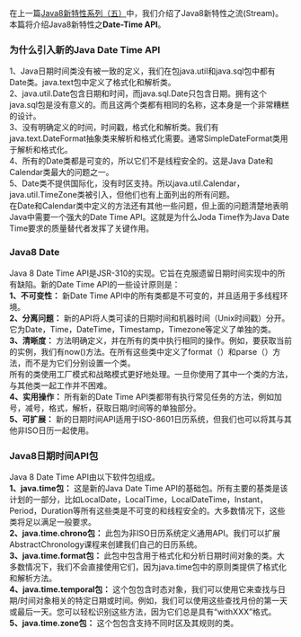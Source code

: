 在上一篇[Java8新特性系列（五）](https://github.com/tsfeng/JavaRobot/blob/master/blog/CoreJava/Java8Feature/Java8%E6%96%B0%E7%89%B9%E6%80%A7%E7%B3%BB%E5%88%97(%E4%BA%94).md)中，我们介绍了Java8新特性之流(Stream)。    
本篇将介绍Java8新特性之**Date-Time API**。  
### **为什么引入新的Java Date Time API**
1、Java日期时间类没有被一致的定义，我们在包java.util和java.sql包中都有Date类。java.text包中定义了格式化和解析类。  
2、java.util.Date包含日期和时间，而java.sql.Date只包含日期。拥有这个java.sql包是没有意义的。而且这两个类都有相同的名称，这本身是一个非常糟糕的设计。  
3、没有明确定义的时间，时间戳，格式化和解析类。我们有java.text.DateFormat抽象类来解析和格式化需要。通常SimpleDateFormat类用于解析和格式化。  
4、所有的Date类都是可变的，所以它们不是线程安全的。这是Java Date和Calendar类最大的问题之一。  
5、Date类不提供国际化，没有时区支持。所以java.util.Calendar，java.util.TimeZone类被引入，但他们也有上面列出的所有问题。  
在Date和Calendar类中定义的方法还有其他一些问题，但上面的问题清楚地表明Java中需要一个强大的Date Time API。这就是为什么Joda Time作为Java Date Time要求的质量替代者发挥了关键作用。  
### **Java8 Date**  
Java 8 Date Time API是JSR-310的实现。它旨在克服遗留日期时间实现中的所有缺陷。新的Date Time API的一些设计原则是：  
**1、不可变性：** 新Date Time API中的所有类都是不可变的，并且适用于多线程环境。  
**2、分离问题：** 新的API将人类可读的日期时间和机器时间（Unix时间戳）分开。它为Date，Time，DateTime，Timestamp，Timezone等定义了单独的类。  
**3、清晰度：** 方法明确定义，并在所有的类中执行相同的操作。例如，要获取当前的实例，我们有now()方法。在所有这些类中定义了format（）和parse（）方法，而不是为它们分别设置一个类。  
所有的类使用工厂模式和战略模式更好地处理。一旦你使用了其中一个类的方法，与其他类一起工作并不困难。  
**4、实用操作：** 所有新的Date Time API类都带有执行常见任务的方法，例如加号，减号，格式，解析，获取日期/时间等的单独部分。  
**5、可扩展：** 新的日期时间API适用于ISO-8601日历系统，但我们也可以将其与其他非ISO日历一起使用。  
### **Java8日期时间API包**  
Java 8 Date Time API由以下软件包组成。  
**1、java.time包：** 这是新的Java Date Time API的基础包。所有主要的基类是该计划的一部分，比如LocalDate，LocalTime，LocalDateTime，Instant，Period，Duration等所有这些类是不可变的和线程安全的。大多数情况下，这些类将足以满足一般要求。  
**2、java.time.chrono包：** 此包为非ISO日历系统定义通用API。我们可以扩展AbstractChronology课程来创建我们自己的日历系统。  
**3、java.time.format包：** 此包中包含用于格式化和分析日期时间对象的类。大多数情况下，我们不会直接使用它们，因为java.time包中的原则类提供了格式化和解析方法。  
**4、java.time.temporal包：** 这个包包含时态对象，我们可以使用它来查找与日期/时间对象相关的特定日期或时间。例如，我们可以使用这些查找月份的第一天或最后一天。您可以轻松识别这些方法，因为它们总是具有“withXXX”格式。  
**5、java.time.zone包：** 这个包包含支持不同时区及其规则的类。  


